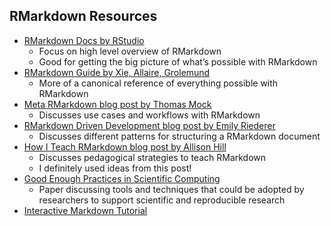 RMarkdown Resources
-------------------

-   [RMarkdown Docs by
    RStudio](https://rmarkdown.rstudio.com/index.html)
    -   Focus on high level overview of RMarkdown
    -   Good for getting the big picture of what’s possible with
        RMarkdown
-   [RMarkdown Guide by Xie, Allaire,
    Grolemund](https://bookdown.org/yihui/rmarkdown/)
    -   More of a canonical reference of everything possible with
        RMarkdown
-   [Meta RMarkdown blog post by Thomas
    Mock](https://themockup.blog/posts/2020-07-25-meta-rmarkdown/)
    -   Discusses use cases and workflows with RMarkdown
-   [RMarkdown Driven Development blog post by Emily
    Riederer](https://emilyriederer.netlify.app/post/rmarkdown-driven-development/)
    -   Discusses different patterns for structuring a RMarkdown
        document
-   [How I Teach RMarkdown blog post by Allison
    Hill](https://alison.rbind.io/post/2020-05-28-how-i-teach-r-markdown/)
    -   Discusses pedagogical strategies to teach RMarkdown
    -   I definitely used ideas from this post!
-   [Good Enough Practices in Scientific
    Computing](https://arxiv.org/abs/1609.00037)
    -   Paper discussing tools and techniques that could be adopted by
        researchers to support scientific and reproducible research
-   [Interactive Markdown
    Tutorial](https://commonmark.org/help/tutorial/)
